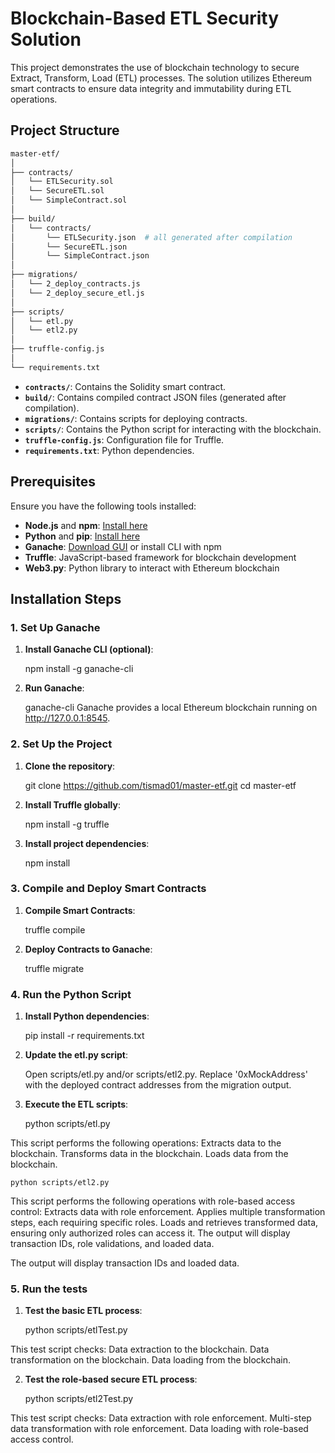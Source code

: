 # Blockchain-Based ETL Security Solution

This project demonstrates the use of blockchain technology to secure Extract, Transform, Load (ETL) processes. The solution utilizes Ethereum smart contracts to ensure data integrity and immutability during ETL operations.

## Project Structure

```bash
master-etf/
│
├── contracts/
│   └── ETLSecurity.sol
│   └── SecureETL.sol
│   └── SimpleContract.sol
│
├── build/
│   └── contracts/
│       └── ETLSecurity.json  # all generated after compilation
│       └── SecureETL.json 
│       └── SimpleContract.json  
│
├── migrations/
│   └── 2_deploy_contracts.js
│   └── 2_deploy_secure_etl.js
│
├── scripts/
│   └── etl.py
│   └── etl2.py
│
├── truffle-config.js
│
└── requirements.txt
```

- **`contracts/`**: Contains the Solidity smart contract.
- **`build/`**: Contains compiled contract JSON files (generated after compilation).
- **`migrations/`**: Contains scripts for deploying contracts.
- **`scripts/`**: Contains the Python script for interacting with the blockchain.
- **`truffle-config.js`**: Configuration file for Truffle.
- **`requirements.txt`**: Python dependencies.

## Prerequisites

Ensure you have the following tools installed:

- **Node.js** and **npm**: [Install here](https://nodejs.org/)
- **Python** and **pip**: [Install here](https://www.python.org/)
- **Ganache**: [Download GUI](https://trufflesuite.com/ganache/) or install CLI with npm
- **Truffle**: JavaScript-based framework for blockchain development
- **Web3.py**: Python library to interact with Ethereum blockchain

## Installation Steps

### 1. Set Up Ganache

1. **Install Ganache CLI (optional)**:

   npm install -g ganache-cli

2. **Run Ganache**:

    ganache-cli
Ganache provides a local Ethereum blockchain running on http://127.0.0.1:8545.

### 2. Set Up the Project

1. **Clone the repository**:

    git clone https://github.com/tismad01/master-etf.git
    cd master-etf

2. **Install Truffle globally**:

    npm install -g truffle

3. **Install project dependencies**:

    npm install

### 3. Compile and Deploy Smart Contracts

1. **Compile Smart Contracts**:

    truffle compile

2. **Deploy Contracts to Ganache**:

    truffle migrate

### 4. Run the Python Script

1. **Install Python dependencies**:

    pip install -r requirements.txt

2. **Update the etl.py script**:

    Open scripts/etl.py and/or scripts/etl2.py.
    Replace '0xMockAddress' with the deployed contract addresses from the migration output.

3. **Execute the ETL scripts**:

    python scripts/etl.py 

This script performs the following operations:
    Extracts data to the blockchain.
    Transforms data in the blockchain.
    Loads data from the blockchain.

    python scripts/etl2.py

This script performs the following operations with role-based access control:
    Extracts data with role enforcement.
    Applies multiple transformation steps, each requiring specific roles.
    Loads and retrieves transformed data, ensuring only authorized roles can access it.
    The output will display transaction IDs, role validations, and loaded data.

The output will display transaction IDs and loaded data.

### 5. Run the tests

1. **Test the basic ETL process**:

    python scripts/etlTest.py

This test script checks:
    Data extraction to the blockchain.
    Data transformation on the blockchain.
    Data loading from the blockchain.

2. **Test the role-based secure ETL process**:

    python scripts/etl2Test.py

This test script checks:
    Data extraction with role enforcement.
    Multi-step data transformation with role enforcement.
    Data loading with role-based access control.
